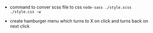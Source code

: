 - command to conver scss file to css `node-sass ./style.scss ./style.css -w`

- create hamburger menu which turns to X on click and turns back on next click
